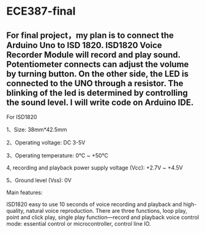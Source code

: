 # ECE387-final

For final project，my plan is to connect the Arduino Uno to ISD 1820. ISD1820 Voice Recorder Module will record and play sound. Potentiometer connects can adjust the volume by turning button. On the other side, the LED is connected to the UNO through a resistor. The blinking of the led is determined by controlling the sound level. I will write code on Arduino IDE.
----
For ISD1820

1、Size: 38mm*42.5mm

2、Operating voltage: DC 3-5V

3、Operating temperature: 0℃ ~ +50℃

4, recording and playback power supply voltage (Vcc): +2.7V ~ +4.5V

5、Ground level (Vss): 0V

Main features:

ISD1820 easy to use 10 seconds of voice recording and playback and high-quality, natural voice reproduction. There are three functions, loop play, point and click play, single play function—record and playback voice control mode: essential control or microcontroller, control line IO.
